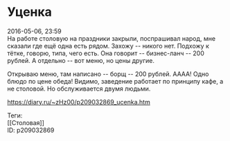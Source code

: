 Уценка
=======

   
 2016-05-06, 23:59   
  На работе столовую на праздники закрыли, поспрашивал народ, мне сказали где ещё одна есть рядом. Захожу -- никого нет. Подхожу к тётке, говорю, типа, чего есть. Она говорит -- бизнес-ланч -- 200 рублей. А отдельно -- вот меню, но цены другие.   
   
 Открываю меню, там написано -- борщ -- 200 рублей. АААА! Одно блюдо по цене обеда! Видимо, заведение работает по принципу кафе, а не столовой. Но обслуживается двумя людьми.   
    
 <https://diary.ru/~zHz00/p209032869_ucenka.htm>   
   
 Теги:   
 [[Столовая]]   
 ID: p209032869